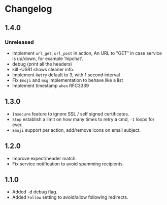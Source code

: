 Changelog
=========

## 1.4.0
### Unreleased
- Implement ``url_get``, ``url_post`` in action, An URL to "GET" in case service is up/down, for example 'hipchat'.
- debug (print all the headers)
- kill -USR1 shows cleaner info.
- Implement ``Retry`` default to 3, with 1 second interval
- Fix ``Emoji`` and ``msg`` implementation to behave like a list
- Implement timestamp ``when`` RFC3339

## 1.3.0
- ``Insecure`` feature to ignore SSL / self signed certificates.
- ``Stop`` establish a limit on how many times to retry a cmd, ``-1`` loops for ever.
- ``Emoji`` support per action, add/remove icons on email subject.

## 1.2.0
- Improve expect/header match.
- Fix service notification to avoid spamming recipients.

## 1.1.0
- Added -d debug flag.
- Added ``Follow`` setting to avoid/allow following redirects.
